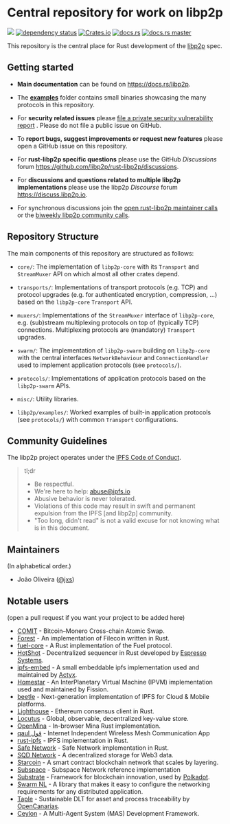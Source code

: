 # Central repository for work on libp2p

<a href="http://libp2p.io/"><img src="https://img.shields.io/badge/project-libp2p-yellow.svg?style=flat-square" /></a>
[![dependency status](https://deps.rs/repo/github/libp2p/rust-libp2p/status.svg?style=flat-square)](https://deps.rs/repo/github/libp2p/rust-libp2p)
[![Crates.io](https://img.shields.io/crates/v/libp2p.svg)](https://crates.io/crates/libp2p)
[![docs.rs](https://img.shields.io/badge/api-rustdoc-blue.svg)](https://docs.rs/libp2p)
[![docs.rs master](https://img.shields.io/badge/docs-master-blueviolet)](https://libp2p.github.io/rust-libp2p/libp2p/)

This repository is the central place for Rust development of the [libp2p](https://libp2p.io) spec.

## Getting started

- **Main documentation** can be found on https://docs.rs/libp2p.

- The **[examples](examples)** folder contains small binaries showcasing the
  many protocols in this repository.

- For **security related issues** please [file a private security vulnerability
  report](https://github.com/libp2p/rust-libp2p/security/advisories/new) . Please do not file a
  public issue on GitHub.

- To **report bugs, suggest improvements or request new features** please open a
  GitHub issue on this repository.

- For **rust-libp2p specific questions** please use the GitHub _Discussions_
  forum https://github.com/libp2p/rust-libp2p/discussions.

- For **discussions and questions related to multiple libp2p implementations**
  please use the libp2p _Discourse_ forum https://discuss.libp2p.io.

- For synchronous discussions join the [open rust-libp2p maintainer
  calls](https://github.com/libp2p/rust-libp2p/discussions?discussions_q=open+maintainers+call+)
  or the [biweekly libp2p community calls](https://discuss.libp2p.io/t/libp2p-community-calls/1157).

## Repository Structure

The main components of this repository are structured as follows:

  * `core/`: The implementation of `libp2p-core` with its `Transport` and
    `StreamMuxer` API on which almost all other crates depend.

  * `transports/`: Implementations of transport protocols (e.g. TCP) and protocol upgrades
    (e.g. for authenticated encryption, compression, ...) based on the `libp2p-core` `Transport`
    API.

  * `muxers/`: Implementations of the `StreamMuxer` interface of `libp2p-core`,
    e.g. (sub)stream multiplexing protocols on top of (typically TCP) connections.
    Multiplexing protocols are (mandatory) `Transport` upgrades.

  * `swarm/`: The implementation of `libp2p-swarm` building on `libp2p-core`
    with the central interfaces `NetworkBehaviour` and `ConnectionHandler` used
    to implement application protocols (see `protocols/`).

  * `protocols/`: Implementations of application protocols based on the
    `libp2p-swarm` APIs.

  * `misc/`: Utility libraries.

  * `libp2p/examples/`: Worked examples of built-in application protocols (see `protocols/`)
    with common `Transport` configurations.

## Community Guidelines

The libp2p project operates under the [IPFS Code of
Conduct](https://github.com/ipfs/community/blob/master/code-of-conduct.md).

> tl;dr
>
> - Be respectful.
> - We're here to help: abuse@ipfs.io
> - Abusive behavior is never tolerated.
> - Violations of this code may result in swift and permanent expulsion from the
>   IPFS [and libp2p] community.
> - "Too long, didn't read" is not a valid excuse for not knowing what is in
>   this document.

## Maintainers

(In alphabetical order.)

- João Oliveira ([@jxs](https://github.com/jxs))

## Notable users

(open a pull request if you want your project to be added here)

- [COMIT](https://github.com/comit-network/xmr-btc-swap) - Bitcoin–Monero Cross-chain Atomic Swap.
- [Forest](https://github.com/ChainSafe/forest) - An implementation of Filecoin written in Rust.
- [fuel-core](https://github.com/FuelLabs/fuel-core) - A Rust implementation of the Fuel protocol.
- [HotShot](https://github.com/EspressoSystems/HotShot) - Decentralized sequencer in Rust developed by [Espresso Systems](https://www.espressosys.com/).
- [ipfs-embed](https://github.com/ipfs-rust/ipfs-embed) - A small embeddable ipfs implementation used and maintained by [Actyx](https://www.actyx.com).
- [Homestar](https://github.com/ipvm-wg/homestar) - An InterPlanetary Virtual Machine (IPVM) implementation used and maintained by Fission.
- [beetle](https://github.com/n0-computer/beetle) - Next-generation implementation of IPFS for Cloud & Mobile platforms.
- [Lighthouse](https://github.com/sigp/lighthouse) - Ethereum consensus client in Rust.
- [Locutus](https://github.com/freenet/locutus) - Global, observable, decentralized key-value store.
- [OpenMina](https://github.com/openmina/openmina) - In-browser Mina Rust implementation.
- [qaul قول](https://github.com/qaul/qaul.net) - Internet Independent Wireless Mesh Communication App
- [rust-ipfs](https://github.com/rs-ipfs/rust-ipfs) - IPFS implementation in Rust.
- [Safe Network](https://github.com/maidsafe/safe_network) - Safe Network implementation in Rust.
- [SQD Network](https://github.com/subsquid/sqd-network) - A decentralized storage for Web3 data.
- [Starcoin](https://github.com/starcoinorg/starcoin) - A smart contract blockchain network that scales by layering.
- [Subspace](https://github.com/subspace/subspace) - Subspace Network reference implementation
- [Substrate](https://github.com/paritytech/substrate) - Framework for blockchain innovation,
used by [Polkadot](https://www.parity.io/technologies/polkadot/).
- [Swarm NL](https://github.com/algorealmInc/SwarmNL) - A library that makes it easy to configure the networking requirements for any distributed application.
- [Taple](https://github.com/opencanarias/taple-core) - Sustainable DLT for asset and process traceability by [OpenCanarias](https://www.opencanarias.com/en/).
- [Ceylon](https://github.com/ceylonai/ceylon) - A Multi-Agent System (MAS) Development Framework.
